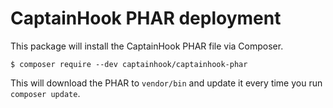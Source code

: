 # CaptainHook PHAR deployment

This package will install the CaptainHook PHAR file via Composer.

    $ composer require --dev captainhook/captainhook-phar

This will download the PHAR to `vendor/bin` and update it every time you run `composer update`.

